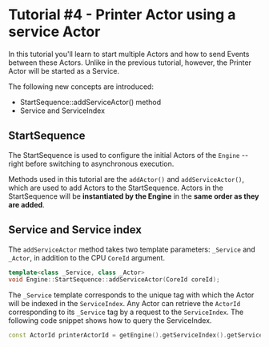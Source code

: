 # Tutorial #4 - Printer Actor using a service Actor

In this tutorial you'll learn to start multiple Actors and how to send Events between these Actors.
Unlike in the previous tutorial, however, the Printer Actor will be started as a Service.

The following new concepts are introduced:

- StartSequence::addServiceActor() method
- Service and ServiceIndex


## StartSequence

The StartSequence is used to configure the initial Actors of the `Engine` -- right before switching to asynchronous execution.

Methods used in this tutorial are the `addActor()` and `addServiceActor()`, which are used to add Actors to the StartSequence.
Actors in the StartSequence will be **instantiated by the Engine** in the **same order as they are added**.


## Service and Service index

The `addServiceActor` method takes two template parameters: `_Service` and `_Actor`, in addition to the CPU `CoreId` argument.

```c++
template<class _Service, class _Actor>
void Engine::StartSequence::addServiceActor(CoreId coreId);
```

The `_Service` template corresponds to the unique tag with which the Actor will be indexed in the `ServiceIndex`. Any Actor can retrieve the `ActorId` corresponding to its `_Service` tag by a request to the `ServiceIndex`. The following code snippet shows how to query the ServiceIndex.

```c++
const ActorId printerActorId = getEngine().getServiceIndex().getServiceActorId<PrinterActor::Service>();
```


